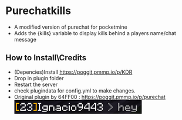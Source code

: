 # Purechatkills
- A modified version of purechat for pocketmine 
- Adds the {kills} variable to display kills behind a players name/chat message

## How to Install\Credits

* (Depencies)Install  https://poggit.pmmp.io/p/KDR
* Drop in plugin folder
* Restart the server
* check plugindata for config.yml to make changes.
* Original plugin by 64FF00 : https://poggit.pmmp.io/p/purechat
![header image](https://github.com/Ignaciox/PurechatKills/blob/main/example.png)
